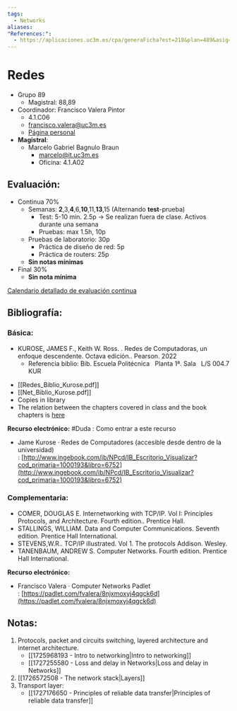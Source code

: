 ```yaml
---
tags:
  - Networks
aliases: 
"References:":
  - https://aplicaciones.uc3m.es/cpa/generaFicha?est=218&plan=489&asig=13884&idioma=1
---
```

# Redes
+ Grupo 89
	+ Magistral: 88,89
+ Coordinador: Francisco Valera Pintor
	+ 4.1.C06
	+ francisco.valera@uc3m.es
	+ [Página personal](https://www.it.uc3m.es/fvalera/indice.html)
+ **Magistral**: 
	+ Marcelo Gabriel Bagnulo Braun
		+ marcelo@it.uc3m.es
		+ Oficina: 4.1.A02
## Evaluación: 
+ Continua 70%
	+ Semanas: **2**,3,**4**,6,**10**,11,**13**,15 (Alternando **test**-prueba)
		+ Test: 5-10 min. 2.5p → Se realizan fuera de clase. Activos durante una semana
		+ Pruebas: max 1.5h, 10p
	+ Pruebas de laboratorio: 30p
		+ Práctica de diseño de red: 5p
		+ Práctica de routers: 25p 
	+ **Sin notas mínimas**
+ Final 30%
	+ **Sin nota mínima** 

[Calendario detallado de evaluación continua](https://docs.google.com/spreadsheets/d/104Y2lDLnwzGxnVe6b6JHj_VrQ8fWiIt_/edit?gid=1611146933#gid=1611146933)
## Bibliografía: 

### Básica: 

- KUROSE, JAMES F., Keith W. Ross. . Redes de Computadoras, un enfoque descendente. Octava edición.. Pearson. 2022
	- Referencia biblio: Bib. Escuela Politécnica   Planta 1ª. Sala   L/S 004.7 KUR

+ [[Redes_Biblio_Kurose.pdf]]
+ [[Net_Biblio_Kurose.pdf]]
+ Copies in library
+ The relation between the chapters covered in class and the book chapters is [here](https://docs.google.com/spreadsheets/d/1w4c3xFZ6zc3_oHcHirE9T8Ncijwhzms-/edit?gid=1511838856#gid=1511838856)

**Recurso electrónico:**
#Duda : Como entrar a este recurso
- Jame Kurose · Redes de Computadores (accesible desde dentro de la universidad) : [http://www.ingebook.com/ib/NPcd/IB_Escritorio_Visualizar?cod_primaria=1000193&libro=6752](http://www.ingebook.com/ib/NPcd/IB_Escritorio_Visualizar?cod_primaria=1000193&libro=6752)

### Complementaria: 
- COMER, DOUGLAS E. Internetworking with TCP/IP. Vol I: Principles Protocols, and Architecture. Fourth edition.. Prentice Hall.
- STALLINGS, WILLIAM. Data and Computer Communications. Seventh edition. Prentice Hall International.
- STEVENS,W.R.. TCP/IP illustrated. Vol 1. The protocols Addison. Wesley.
- TANENBAUM, ANDREW S. Computer Networks. Fourth edition. Prentice Hall International.

**Recurso electrónico:**
- Francisco Valera · Computer Networks Padlet : [https://padlet.com/fvalera/8njxmoxyj4qgck6d](https://padlet.com/fvalera/8njxmoxyj4qgck6d)

## Notas: 
1. Protocols, packet and circuits switching, layered architecture and internet architecture. 
	+ [[1725968193 - Intro to networking|Intro to networking]]
	+ [[1727255580 - Loss and delay in Networks|Loss and delay in Networks]]
2. [[1726572508 - The network stack|Layers]]
3. Transport layer:
	+ [[1727176650 - Principles of reliable data transfer|Principles of reliable data transfer]]



